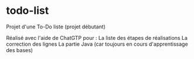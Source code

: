 # todo-list
Projet d'une To-Do liste (projet débutant)

Réalisé avec l'aide de ChatGTP pour :
La liste des étapes de réalisations
La correction des lignes
La partie Java (car toujours en cours d'apprentissage des bases)

